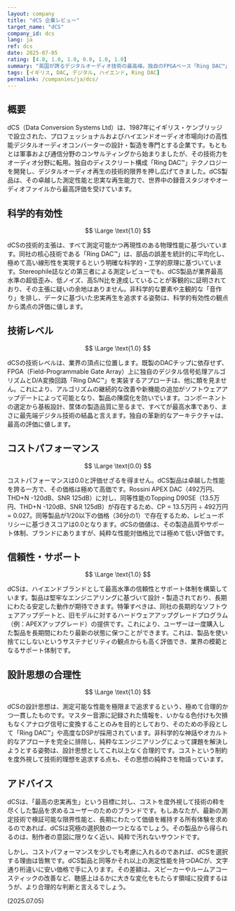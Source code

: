 ```yaml
---
layout: company
title: "dCS 企業レビュー"
target_name: "dCS"
company_id: dcs
lang: ja
ref: dcs
date: 2025-07-05
rating: [4.0, 1.0, 1.0, 0.0, 1.0, 1.0]
summary: "英国が誇るデジタルオーディオ技術の最高峰。独自のFPGAベース「Ring DAC™」を武器に、測定性能の限界を追求し続ける。そのサウンドは、マスター音源に限りなく忠実な再生を目指すエンジニアリングの結晶です。しかし、その卓越した性能を実現するためのコストは天文学的であり、同等以上の測定性能を持つ製品が1/30以下の価格で存在するため、コストパフォーマンスはゼロ評価となります。技術的探求と引き換えに、価格という現実を度外視した求道者のためのブランドと言えるでしょう。"
tags: [イギリス, DAC, デジタル, ハイエンド, Ring DAC]
permalink: /companies/ja/dcs/
---
```


## 概要

dCS（Data Conversion Systems Ltd）は、1987年にイギリス・ケンブリッジで設立された、プロフェッショナルおよびハイエンドオーディオ市場向けの高性能デジタルオーディオコンバーターの設計・製造を専門とする企業です。もともとは軍事および通信分野のコンサルティングから始まりましたが、その技術力をオーディオ分野に転用。独自のディスクリート構成「Ring DAC™」テクノロジーを開発し、デジタルオーディオ再生の技術的限界を押し広げてきました。dCS製品は、その卓越した測定性能と忠実な再生能力で、世界中の録音スタジオやオーディオファイルから最高評価を受けています。

## 科学的有効性

$$ \Large \text{1.0} $$

dCSの技術的主張は、すべて測定可能かつ再現性のある物理性能に基づいています。同社の核心技術である「Ring DAC™」は、部品の誤差を統計的に平均化し、極めて高い線形性を実現するという明確な科学的・工学的原理に基づいています。Stereophile誌などの第三者による測定レビューでも、dCS製品が業界最高水準の超低歪み、低ノイズ、高S/N比を達成していることが客観的に証明されており、その主張に疑いの余地はありません。非科学的な要素や主観的な「音作り」を排し、データに基づいた忠実再生を追求する姿勢は、科学的有効性の観点から満点の評価に値します。

## 技術レベル

$$ \Large \text{1.0} $$

dCSの技術レベルは、業界の頂点に位置します。既製のDACチップに依存せず、FPGA（Field-Programmable Gate Array）上に独自のデジタル信号処理アルゴリズムとD/A変換回路「Ring DAC™」を実装するアプローチは、他に類を見ません。これにより、アルゴリズムの継続的な改善や新機能の追加がソフトウェアアップデートによって可能となり、製品の陳腐化を防いでいます。コンポーネントの選定から基板設計、筐体の製造品質に至るまで、すべてが最高水準であり、まさに最先端デジタル技術の結晶と言えます。独自の革新的なアーキテクチャは、最高の評価に値します。

## コストパフォーマンス

$$ \Large \text{0.0} $$

コストパフォーマンスは0.0と評価せざるを得ません。dCS製品は卓越した性能を誇る一方で、その価格は極めて高価です。Rossini APEX DAC（492万円、THD+N -120dB、SNR 125dB）に対し、同等性能のTopping D90SE（13.5万円、THD+N -120dB、SNR 125dB）が存在するため、CP = 13.5万円 ÷ 492万円 = 0.027。同等製品が1/20以下の価格（36分の1）で存在するため、レビューポリシーに基づきスコアは0.0となります。dCSの価値は、その製造品質やサポート体制、ブランドにありますが、純粋な性能対価格比では極めて低い評価です。

## 信頼性・サポート

$$ \Large \text{1.0} $$

dCSは、ハイエンドブランドとして最高水準の信頼性とサポート体制を構築しています。製品は堅牢なエンジニアリングに基づいて設計・製造されており、長期にわたる安定した動作が期待できます。特筆すべきは、同社の長期的なソフトウェアアップデートと、旧モデルに対するハードウェアアップグレードプログラム（例：APEXアップグレード）の提供です。これにより、ユーザーは一度購入した製品を長期間にわたり最新の状態に保つことができます。これは、製品を使い捨てにしないというサステナビリティの観点からも高く評価でき、業界の模範となるサポート体制です。

## 設計思想の合理性

$$ \Large \text{1.0} $$

dCSの設計思想は、測定可能な性能を極限まで追求するという、極めて合理的かつ一貫したものです。マスター音源に記録された情報を、いかなる色付けも欠損もなくアナログ信号に変換することのみを目的としており、そのための手段として「Ring DAC™」や高度なDSPが採用されています。非科学的な神話やオカルト的なアプローチを完全に排除し、純粋なエンジニアリングによって課題を解決しようとする姿勢は、設計思想としてこれ以上なく合理的です。コストという制約を度外視して技術的理想を追求する点も、その思想の純粋さを物語っています。

## アドバイス

dCSは、「最高の忠実再生」という目標に対し、コストを度外視して技術の粋を尽くした製品を求めるユーザーのためのブランドです。もしあなたが、最新の測定技術で検証可能な限界性能と、長期にわたって価値を維持する所有体験を求めるのであれば、dCSは究極の選択肢の一つとなるでしょう。その製品から得られるのは、制作者の意図に限りなく近い、純粋で汚れないサウンドです。

しかし、コストパフォーマンスを少しでも考慮に入れるのであれば、dCSを選択する理由は皆無です。dCS製品と同等かそれ以上の測定性能を持つDACが、文字通り桁違いに安い価格で手に入ります。その差額は、スピーカーやルームアコースティックの改善など、聴感上はるかに大きな変化をもたらす領域に投資するほうが、より合理的な判断と言えるでしょう。

(2025.07.05)
